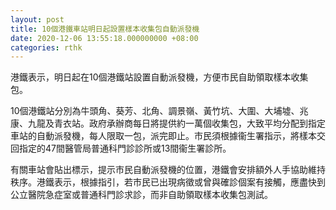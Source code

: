 ```yaml
---
layout: post
title: 10個港鐵車站明日起設置樣本收集包自動派發機
date: 2020-12-06 13:55:18.000000000 +08:00
categories: rthk
---
```


港鐵表示，明日起在10個港鐵站設置自動派發機，方便巿民自助領取樣本收集包。

10個港鐵站分別為牛頭角、葵芳、北角、調景嶺、黃竹坑、大圍、大埔墟、兆康、九龍及青衣站。政府承辦商每日將提供約一萬個收集包，大致平均分配到指定車站的自動派發機，每人限取一包，派完即止。市民須根據衞生署指示，將樣本交回指定的47間醫管局普通科門診診所或13間衞生署診所。

有關車站會貼出標示，提示巿民自動派發機的位置，港鐵會安排額外人手協助維持秩序。港鐵表示，根據指引，若巿民已出現病徵或曾與確診個案有接觸，應盡快到公立醫院急症室或普通科門診求診，而非自助領取樣本收集包測試。
